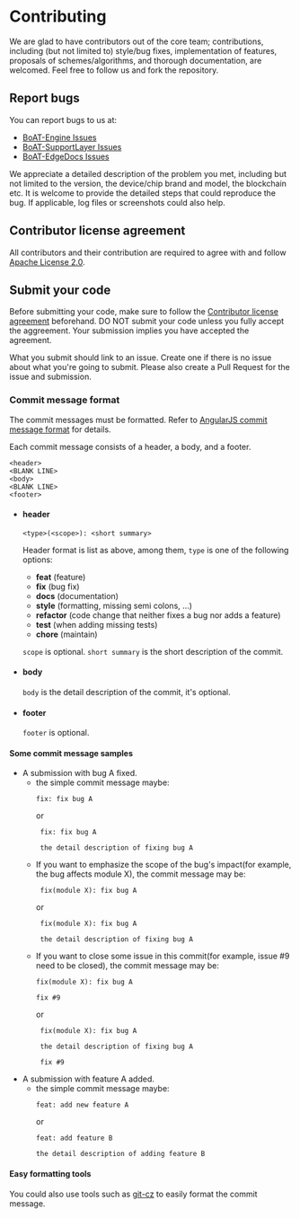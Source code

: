 # Contributing

We are glad to have contributors out of the core team; contributions, including (but not limited to) style/bug fixes,
implementation of features, proposals of schemes/algorithms, and thorough documentation, are welcomed. Feel free to follow us and fork the repository.

## Report bugs

You can report bugs to us at:
+ [BoAT-Engine Issues](https://github.com/boat-x/BoAT-Engine/issues)
+ [BoAT-SupportLayer Issues](https://github.com/boat-x/BoAT-SupportLayer/issues)
+ [BoAT-EdgeDocs Issues](https://github.com/boat-x/BoAT-EdgeDocs)

We appreciate a detailed description of the problem you met, including but not limited to the version, the device/chip brand and model, the blockchain etc. It is welcome to provide the detailed steps that could reproduce the bug. If applicable, log files or screenshots could also help.

## Contributor license agreement

All contributors and their contribution are required to agree with and follow [Apache License 2.0](./LICENSE).


## Submit your code

Before submitting your code, make sure to follow the [Contributor license agreement](#contributor-license-agreement) beforehand. DO NOT submit your code unless you fully accept the aggreement. Your submission implies you have accepted the agreement.

What you submit should link to an issue. Create one if there is no issue about what you're going to submit. Please also create a Pull Request for the issue and submission.


### Commit message format
The commit messages must be formatted. Refer to [AngularJS commit message format](https://docs.google.com/document/d/1QrDFcIiPjSLDn3EL15IJygNPiHORgU1_OOAqWjiDU5Y/edit#heading=h.4e0o8t4fffjf) for details.

Each commit message consists of a header, a body, and a footer.
```
<header>
<BLANK LINE>
<body>
<BLANK LINE>
<footer>
```
* #### header
  
  ```
  <type>(<scope>): <short summary>
  ```
  Header format is list as above, among them, 
  `type` is one of the following options:
     - **feat** (feature)
     - **fix** (bug fix)
     - **docs** (documentation)
     - **style** (formatting, missing semi colons, …)
     - **refactor** (code change that neither fixes a bug nor adds a feature)
     - **test** (when adding missing tests)
     - **chore** (maintain) 

    `scope` is optional.
    `short summary` is the short description of the commit.
* #### body
    `body` is the detail description of the commit, it's optional.
* #### footer
     `footer` is optional.

#### Some commit message samples
 - A submission with bug A fixed.
   - the simple commit message maybe:
     ```
     fix: fix bug A
     ```
     or
     ```
      fix: fix bug A

      the detail description of fixing bug A
     ```
   - If you want to emphasize the scope of the bug's impact(for example, the bug affects module X), the commit message may be:
     ```
      fix(module X): fix bug A
     ```
     or
     ```
      fix(module X): fix bug A

      the detail description of fixing bug A
     ```
   - If you want to close some issue in this commit(for example, issue #9 need to be closed), the commit message may be:
      ```
     fix(module X): fix bug A

     fix #9
     ```
     or
     ```
      fix(module X): fix bug A

      the detail description of fixing bug A

      fix #9
     ```
- A submission with feature A added.
  -  the simple commit message maybe:
     ```
     feat: add new feature A
     ```
     or
     ```
     feat: add feature B

     the detail description of adding feature B
     ```

#### Easy formatting tools
You could also use tools such as [git-cz](https://github.com/streamich/git-cz) to easily format the commit message.
